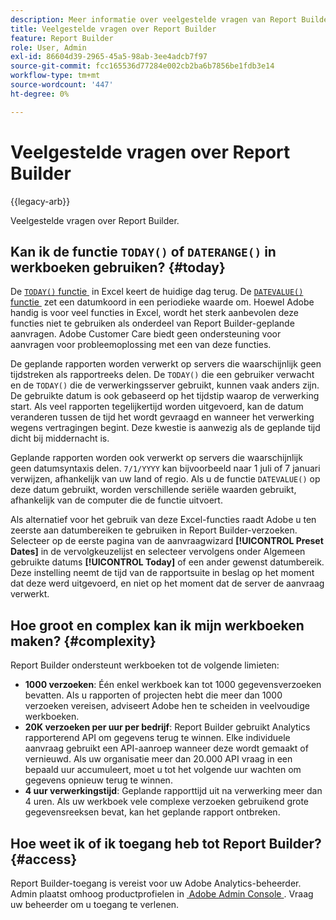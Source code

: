 ```yaml
---
description: Meer informatie over veelgestelde vragen van Report Builder.
title: Veelgestelde vragen over Report Builder
feature: Report Builder
role: User, Admin
exl-id: 86604d39-2965-45a5-98ab-3ee4adcb7f97
source-git-commit: fcc165536d77284e002cb2ba6b7856be1fdb3e14
workflow-type: tm+mt
source-wordcount: '447'
ht-degree: 0%

---
```


# Veelgestelde vragen over Report Builder

{{legacy-arb}}

Veelgestelde vragen over Report Builder.

## Kan ik de functie `TODAY()` of `DATERANGE()` in werkboeken gebruiken? {#today}

De [`TODAY()` functie &#x200B;](https://support.microsoft.com/en-us/office/today-function-5eb3078d-a82c-4736-8930-2f51a028fdd9) in Excel keert de huidige dag terug. De [`DATEVALUE()` functie &#x200B;](https://support.microsoft.com/en-us/office/datevalue-function-df8b07d4-7761-4a93-bc33-b7471bbff252) zet een datumkoord in een periodieke waarde om. Hoewel Adobe handig is voor veel functies in Excel, wordt het sterk aanbevolen deze functies niet te gebruiken als onderdeel van Report Builder-geplande aanvragen. Adobe Customer Care biedt geen ondersteuning voor aanvragen voor probleemoplossing met een van deze functies.

De geplande rapporten worden verwerkt op servers die waarschijnlijk geen tijdstreken als rapportreeks delen. De `TODAY()` die een gebruiker verwacht en de `TODAY()` die de verwerkingsserver gebruikt, kunnen vaak anders zijn. De gebruikte datum is ook gebaseerd op het tijdstip waarop de verwerking start. Als veel rapporten tegelijkertijd worden uitgevoerd, kan de datum veranderen tussen de tijd het wordt gevraagd en wanneer het verwerking wegens vertragingen begint. Deze kwestie is aanwezig als de geplande tijd dicht bij middernacht is.

Geplande rapporten worden ook verwerkt op servers die waarschijnlijk geen datumsyntaxis delen. `7/1/YYYY` kan bijvoorbeeld naar 1 juli of 7 januari verwijzen, afhankelijk van uw land of regio. Als u de functie `DATEVALUE()` op deze datum gebruikt, worden verschillende seriële waarden gebruikt, afhankelijk van de computer die de functie uitvoert.

Als alternatief voor het gebruik van deze Excel-functies raadt Adobe u ten zeerste aan datumbereiken te gebruiken in Report Builder-verzoeken. Selecteer op de eerste pagina van de aanvraagwizard **[!UICONTROL Preset Dates]** in de vervolgkeuzelijst en selecteer vervolgens onder Algemeen gebruikte datums **[!UICONTROL Today]** of een ander gewenst datumbereik. Deze instelling neemt de tijd van de rapportsuite in beslag op het moment dat deze werd uitgevoerd, en niet op het moment dat de server de aanvraag verwerkt.

## Hoe groot en complex kan ik mijn werkboeken maken? {#complexity}

Report Builder ondersteunt werkboeken tot de volgende limieten:

* **1000 verzoeken**: Één enkel werkboek kan tot 1000 gegevensverzoeken bevatten. Als u rapporten of projecten hebt die meer dan 1000 verzoeken vereisen, adviseert Adobe hen te scheiden in veelvoudige werkboeken.
* **20K verzoeken per uur per bedrijf**: Report Builder gebruikt Analytics rapporterend API om gegevens terug te winnen. Elke individuele aanvraag gebruikt een API-aanroep wanneer deze wordt gemaakt of vernieuwd. Als uw organisatie meer dan 20.000 API vraag in een bepaald uur accumuleert, moet u tot het volgende uur wachten om gegevens opnieuw terug te winnen.
* **4 uur verwerkingstijd**: Geplande rapporttijd uit na verwerking meer dan 4 uren. Als uw werkboek vele complexe verzoeken gebruikend grote gegevensreeksen bevat, kan het geplande rapport ontbreken.

## Hoe weet ik of ik toegang heb tot Report Builder? {#access}

Report Builder-toegang is vereist voor uw Adobe Analytics-beheerder. Admin plaatst omhoog productprofielen in [&#x200B; Adobe Admin Console &#x200B;](/help/admin/admin-console/home.md). Vraag uw beheerder om u toegang te verlenen.
